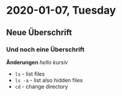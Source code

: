 # 2020-01-07, Tuesday 
## Neue Überschrift
### Und noch eine Überschrift

**Änderungen**
*hello kursiv*



- `ls` - list files
- `ls -a` - list also hidden files
- `cd` - change directory
```

```